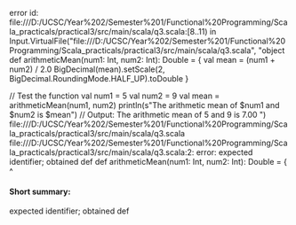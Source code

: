 error id: file:///D:/UCSC/Year%202/Semester%201/Functional%20Programming/Scala_practicals/practical3/src/main/scala/q3.scala:[8..11) in Input.VirtualFile("file:///D:/UCSC/Year%202/Semester%201/Functional%20Programming/Scala_practicals/practical3/src/main/scala/q3.scala", "object
def arithmeticMean(num1: Int, num2: Int): Double = {
  val mean = (num1 + num2) / 2.0
  BigDecimal(mean).setScale(2, BigDecimal.RoundingMode.HALF_UP).toDouble
}

// Test the function
val num1 = 5
val num2 = 9
val mean = arithmeticMean(num1, num2)
println(s"The arithmetic mean of $num1 and $num2 is $mean") // Output: The arithmetic mean of 5 and 9 is 7.00
")
file:///D:/UCSC/Year%202/Semester%201/Functional%20Programming/Scala_practicals/practical3/src/main/scala/q3.scala
file:///D:/UCSC/Year%202/Semester%201/Functional%20Programming/Scala_practicals/practical3/src/main/scala/q3.scala:2: error: expected identifier; obtained def
def arithmeticMean(num1: Int, num2: Int): Double = {
^
#### Short summary: 

expected identifier; obtained def